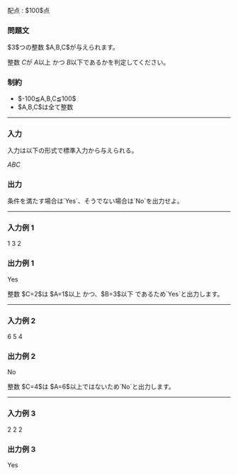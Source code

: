 
<div>

<span>

<span>

<p>
配点 : $100$点
</p>

<div>

<section>

### **問題文**

<p>
$3$つの整数 $A,B,C$が与えられます。

整数 $C$が $A$以上 かつ $B$以下であるかを判定してください。  
</p>

</section>

</div>

<div>

<section>

### **制約**

<ul>

<li>
$-100≦A,B,C≦100$
</li>

<li>
$A,B,C$は全て整数
</li>

</ul>

</section>

</div>

---

<div>

<div>

<section>

### **入力**

<p>
入力は以下の形式で標準入力から与えられる。  
</p>

<div>

$A$$B$$C$
</div>

</section>

</div>

<div>

<section>

### **出力**

<p>
条件を満たす場合は`Yes`、そうでない場合は`No`を出力せよ。
</p>

</section>

</div>

</div>

---

<div>

<section>

### **入力例 1**

<div>

1 3 2

</div>

</section>

</div>

<div>

<section>

### **出力例 1**

<div>

Yes

</div>

<p>
整数 $C=2$は $A=1$以上 かつ、$B=3$以下 であるため`Yes`と出力します。
</p>

</section>

</div>

---

<div>

<section>

### **入力例 2**

<div>

6 5 4

</div>

</section>

</div>

<div>

<section>

### **出力例 2**

<div>

No

</div>

<p>
整数 $C=4$は $A=6$以上ではないため`No`と出力します。
</p>

</section>

</div>

---

<div>

<section>

### **入力例 3**

<div>

2 2 2

</div>

</section>

</div>

<div>

<section>

### **出力例 3**

<div>

Yes

</div>

</section>

</div>

</span>

</span>

</div>
